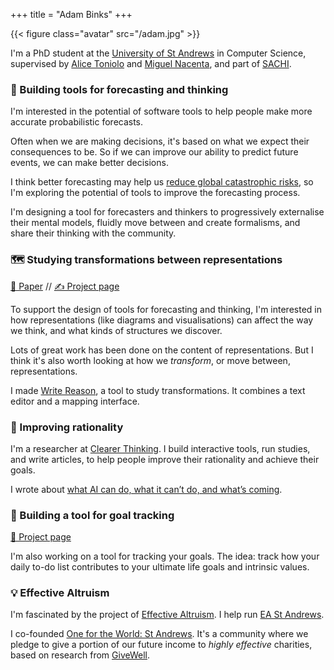 +++
title = "Adam Binks"
+++

{{< figure class="avatar" src="/adam.jpg" >}}

I'm a PhD student at the [University of St Andrews](https://www.st-andrews.ac.uk/) in Computer Science, supervised by [Alice Toniolo](https://at258.host.cs.st-andrews.ac.uk/) and [Miguel Nacenta](http://nacenta.com), and part of [SACHI](https://sachi.cs.st-andrews.ac.uk/people/).

### 🔭 Building tools for forecasting and thinking

I'm interested in the potential of software tools to help people make more accurate probabilistic forecasts.

Often when we are making decisions, it's based on what we expect their consequences to be. So if we can improve our ability to predict future events, we can make better decisions.

I think better forecasting may help us [reduce global catastrophic risks](https://80000hours.org/career-reviews/forecasting/), so I'm exploring the potential of tools to improve the forecasting process.

I'm designing a tool for forecasters and thinkers to progressively externalise their mental models, fluidly move between and create formalisms, and share their thinking with the community.

### 🗺️ Studying transformations between representations

[📜 Paper](https://doi.org/10.1016/j.ijhcs.2022.102851) // [✍️ Project page](https://adambinks.me/write-reason)

To support the design of tools for forecasting and thinking, I'm interested in how representations (like diagrams and visualisations) can affect the way we think, and what kinds of structures we discover.

Lots of great work has been done on the content of representations. But I think it's also worth looking at how we *transform*, or move between, representations.

I made [Write Reason](https://adambinks.me/write-reason), a tool to study transformations. It combines a text editor and a mapping interface.


### 🧠 Improving rationality

I'm a researcher at [Clearer Thinking](https://clearerthinking.org/). I build interactive tools, run studies, and write articles, to help people improve their rationality and achieve their goals.

I wrote about [what AI can do, what it can’t do, and what’s coming](https://www.clearerthinking.org/post/what-ai-can-do-what-it-can-t-do-and-what-s-coming).


### 🗻 Building a tool for goal tracking

[🧗 Project page](https://adambinks.me/goal-tracker/)

I'm also working on a tool for tracking your goals. The idea: track how your daily to-do list contributes to your ultimate life goals and intrinsic values.

### 💡 Effective Altruism

I'm fascinated by the project of [Effective Altruism](https://www.effectivealtruism.org/). I help run [EA St Andrews](https://www.eastandrews.org/).

I co-founded [One for the World: St Andrews](https://www.facebook.com/OneForTheWorldStAndrews). It's a community where we pledge to give a portion of our future income to *highly effective* charities, based on research from [GiveWell](https://www.givewell.org/).